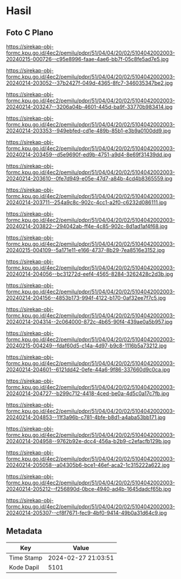 # Hasil

## Foto C Plano

https://sirekap-obj-formc.kpu.go.id/4ec2/pemilu/pdpr/51/04/04/20/02/5104042002003-20240215-000726--c95e8996-faae-4ae6-bb7f-05c8fe5ad7e5.jpg

https://sirekap-obj-formc.kpu.go.id/4ec2/pemilu/pdpr/51/04/04/20/02/5104042002003-20240214-203052--37b2427f-049d-4365-8fc7-346035347be2.jpg

https://sirekap-obj-formc.kpu.go.id/4ec2/pemilu/pdpr/51/04/04/20/02/5104042002003-20240214-203247--3206a04b-4601-445d-ba9f-33770b983414.jpg

https://sirekap-obj-formc.kpu.go.id/4ec2/pemilu/pdpr/51/04/04/20/02/5104042002003-20240214-203353--949ebfed-cd1e-489b-85b1-e3b9a0100dd9.jpg

https://sirekap-obj-formc.kpu.go.id/4ec2/pemilu/pdpr/51/04/04/20/02/5104042002003-20240214-203459--d5e9690f-ed9b-4751-a9d4-8e69f31439dd.jpg

https://sirekap-obj-formc.kpu.go.id/4ec2/pemilu/pdpr/51/04/04/20/02/5104042002003-20240214-203610--0fe7d949-e05e-47d7-a84b-4cd4b8365559.jpg

https://sirekap-obj-formc.kpu.go.id/4ec2/pemilu/pdpr/51/04/04/20/02/5104042002003-20240214-203711--254a9c8c-902c-4cc1-a2f0-c6232d086111.jpg

https://sirekap-obj-formc.kpu.go.id/4ec2/pemilu/pdpr/51/04/04/20/02/5104042002003-20240214-203822--294042ab-ff4e-4c85-902c-8d1ad1af4f68.jpg

https://sirekap-obj-formc.kpu.go.id/4ec2/pemilu/pdpr/51/04/04/20/02/5104042002003-20240215-004109--5a171e11-e166-4737-8b29-7ea8516e3152.jpg

https://sirekap-obj-formc.kpu.go.id/4ec2/pemilu/pdpr/51/04/04/20/02/5104042002003-20240214-204056--bc31272d-eef4-4565-8284-3262428c2d3b.jpg

https://sirekap-obj-formc.kpu.go.id/4ec2/pemilu/pdpr/51/04/04/20/02/5104042002003-20240214-204156--4853b173-994f-4122-b170-0af32ee7f7c5.jpg

https://sirekap-obj-formc.kpu.go.id/4ec2/pemilu/pdpr/51/04/04/20/02/5104042002003-20240214-204314--2c064000-872c-4b65-90f4-439ae0a5b957.jpg

https://sirekap-obj-formc.kpu.go.id/4ec2/pemilu/pdpr/51/04/04/20/02/5104042002003-20240215-004249--fdaf60d5-c14a-4d97-b9c8-1116b5a73212.jpg

https://sirekap-obj-formc.kpu.go.id/4ec2/pemilu/pdpr/51/04/04/20/02/5104042002003-20240214-204601--6121dd42-0efe-44a6-9f86-337660d9c0ca.jpg

https://sirekap-obj-formc.kpu.go.id/4ec2/pemilu/pdpr/51/04/04/20/02/5104042002003-20240214-204727--b299c712-4418-4ced-be0a-4d5c0a17c7fb.jpg

https://sirekap-obj-formc.kpu.go.id/4ec2/pemilu/pdpr/51/04/04/20/02/5104042002003-20240214-204853--11f3a96b-c781-4bfe-b8d1-a4aba53bb171.jpg

https://sirekap-obj-formc.kpu.go.id/4ec2/pemilu/pdpr/51/04/04/20/02/5104042002003-20240214-204958--9762b92e-dcc4-456a-b2b9-c2efacfb129b.jpg

https://sirekap-obj-formc.kpu.go.id/4ec2/pemilu/pdpr/51/04/04/20/02/5104042002003-20240214-205058--a04305b6-bce1-46ef-aca2-1c315222a622.jpg

https://sirekap-obj-formc.kpu.go.id/4ec2/pemilu/pdpr/51/04/04/20/02/5104042002003-20240214-205212--f256890d-0bce-4940-ad4b-1645dadcf65b.jpg

https://sirekap-obj-formc.kpu.go.id/4ec2/pemilu/pdpr/51/04/04/20/02/5104042002003-20240214-205307--cf8f7671-fec9-4bf0-9414-49b0a31d64c9.jpg


## Metadata

| Key        | Value               |
| ---------- | ------------------- |
| Time Stamp | 2024-02-27 21:03:51 |
| Kode Dapil | 5101                |



